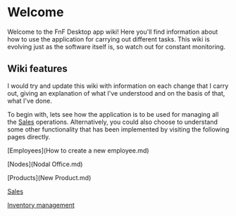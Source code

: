 # Welcome

Welcome to the FnF Desktop app wiki! Here you'll find information about how to use the application for carrying out different tasks. This wiki is evolving just as the software itself is, so watch out for constant monitoring.

## Wiki features
I would try and update this wiki with information on each change that I carry out, giving an explanation of what I've understood and on the basis of that, what I've done.

To begin with, lets see how the application is to be used for managing all the [Sales](sales.md) operations. Alternatively, you could also choose to understand some other functionality that has been implemented by visiting the following pages directly. 

[Employees](How to create a new employee.md)

[Nodes](Nodal Office.md)

[Products](New Product.md)

[Sales](sales.md)

[Inventory management](transfers.md)
